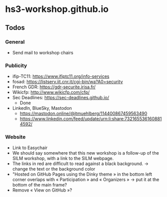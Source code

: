 # hs3-workshop.github.io



## Todos

### General

- Send mail to workshop chairs

### Publicity

- ifip-TC11: https://www.ifiptc11.org/info-services
- fosad: https://listserv.iit.cnr.it/cgi-bin/wa?A0=security
- French GDR: https://gdr-securite.irisa.fr/
- Wikicfp: http://www.wikicfp.com/cfp/
- Sec Deadlines: https://sec-deadlines.github.io/
    - Done
- LinkedIn, BlueSky, Mastodon
    - https://mastodon.online/@jtmuehlberg/114400867459563490
    - https://www.linkedin.com/feed/update/urn:li:share:7321655361608814592/

### Website

- Link to Easychair
- We should say somewhere that this new workshop is a follow-up of the SILM
  workshop, with a link to the SILM webpage.
- The links in red are difficult to read against a black background. ->
  change the text or the background color
- "Hosted on GitHub Pages using the Dinky theme » in the bottom left corner
  overlaps with « Participation » and « Organizers » -> put it at the
bottom of the main frame?
- Remove « View on GitHub »?



